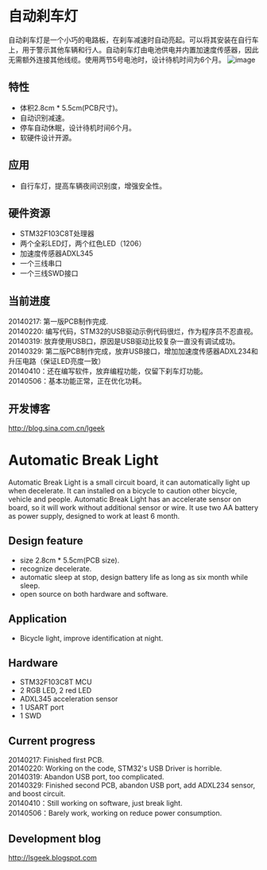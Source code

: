 自动刹车灯
===============
自动刹车灯是一个小巧的电路板，在刹车减速时自动亮起。可以将其安装在自行车上，用于警示其他车辆和行人。自动刹车灯由电池供电并内置加速度传感器，因此无需额外连接其他线缆。使用两节5号电池时，设计待机时间为6个月。
![image](https://raw.github.com/lishen2/ProgrammableLED/master/images/finished2.JPG)

特性
--------
* 体积2.8cm * 5.5cm(PCB尺寸)。
* 自动识别减速。
* 停车自动休眠，设计待机时间6个月。
* 软硬件设计开源。

应用
-------
* 自行车灯，提高车辆夜间识别度，增强安全性。

硬件资源
--------
* STM32F103C8T处理器
* 两个全彩LED灯，两个红色LED（1206）
* 加速度传感器ADXL345
* 一个三线串口
* 一个三线SWD接口

当前进度
--------
20140217: 第一版PCB制作完成.                     
20140220: 编写代码，STM32的USB驱动示例代码很烂，作为程序员不忍直视。              
20140319: 放弃使用USB口，原因是USB驱动比较复杂一直没有调试成功。                  
20140329: 第二版PCB制作完成，放弃USB接口，增加加速度传感器ADXL234和升压电路（保证LED亮度一致）                    
20140410：还在编写软件，放弃编程功能，仅留下刹车灯功能。                   
20140506：基本功能正常，正在优化功耗。

开发博客
--------
<http://blog.sina.com.cn/lgeek>

Automatic Break Light
===============
Automatic Break Light is a small circuit board, it can automatically light up when decelerate. It can installed on a bicycle to caution other bicycle,  vehicle and people. Automatic Break Light has an accelerate sensor on board, so it will work without additional sensor or wire. It use two AA battery as power supply, designed to work at least 6 month.

Design feature
--------------
* size 2.8cm * 5.5cm(PCB size).
* recognize decelerate.
* automatic sleep at stop, design battery life as long as six month while sleep.
* open source on both hardware and software.

Application
-----------
* Bicycle light, improve identification at night.

Hardware
--------
* STM32F103C8T MCU
* 2 RGB LED, 2 red LED
* ADXL345 acceleration sensor
* 1 USART port
* 1 SWD

Current progress
---------------
20140217: Finished first PCB.                
20140220: Working on the code, STM32's USB Driver is horrible.            
20140319: Abandon USB port, too complicated.         
20140329: Finished second PCB, abandon USB port, add ADXL234 sensor, and boost circuit.           
20140410：Still working on software, just break light.            
20140506：Barely work, working on reduce power consumption.

Development blog
---------------
<http://lsgeek.blogspot.com>

